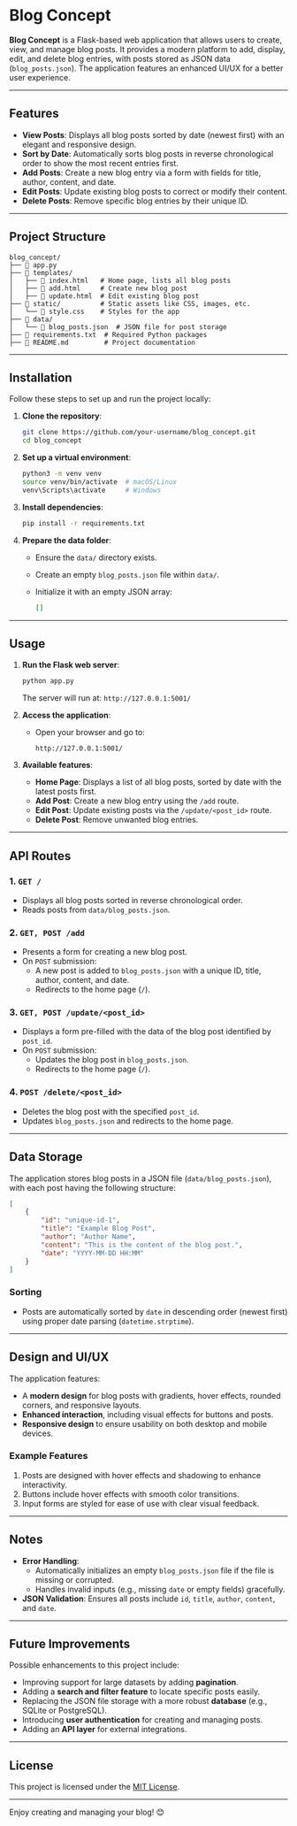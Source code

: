 # Blog Concept

**Blog Concept** is a Flask-based web application that allows users to create, view, and manage blog posts. It provides a modern platform to add, display, edit, and delete blog entries, with posts stored as JSON data (`blog_posts.json`). The application features an enhanced UI/UX for a better user experience.

---

## Features

- **View Posts**: Displays all blog posts sorted by date (newest first) with an elegant and responsive design.
- **Sort by Date**: Automatically sorts blog posts in reverse chronological order to show the most recent entries first.
- **Add Posts**: Create a new blog entry via a form with fields for title, author, content, and date.
- **Edit Posts**: Update existing blog posts to correct or modify their content.
- **Delete Posts**: Remove specific blog entries by their unique ID.

---

## Project Structure

```plaintext
blog_concept/
├── 📄 app.py
├── 📂 templates/
│   ├── 📄 index.html   # Home page, lists all blog posts
│   ├── 📄 add.html     # Create new blog post
│   ├── 📄 update.html  # Edit existing blog post
├── 📂 static/          # Static assets like CSS, images, etc.
│   └── 📄 style.css    # Styles for the app
├── 📂 data/
│   └── 📄 blog_posts.json  # JSON file for post storage
├── 📄 requirements.txt  # Required Python packages
├── 📄 README.md         # Project documentation
```

---

## Installation

Follow these steps to set up and run the project locally:

1. **Clone the repository**:

   ```bash
   git clone https://github.com/your-username/blog_concept.git
   cd blog_concept
   ```

2. **Set up a virtual environment**:

   ```bash
   python3 -m venv venv
   source venv/bin/activate  # macOS/Linux
   venv\Scripts\activate     # Windows
   ```

3. **Install dependencies**:

   ```bash
   pip install -r requirements.txt
   ```

4. **Prepare the data folder**:

   - Ensure the `data/` directory exists.
   - Create an empty `blog_posts.json` file within `data/`.
   - Initialize it with an empty JSON array:

     ```json
     []
     ```

---

## Usage

1. **Run the Flask web server**:

   ```bash
   python app.py
   ```

   The server will run at: `http://127.0.0.1:5001/`

2. **Access the application**:
   - Open your browser and go to:
     ```
     http://127.0.0.1:5001/
     ```

3. **Available features**:
   - **Home Page**: Displays a list of all blog posts, sorted by date with the latest posts first.
   - **Add Post**: Create a new blog entry using the `/add` route.
   - **Edit Post**: Update existing posts via the `/update/<post_id>` route.
   - **Delete Post**: Remove unwanted blog entries.

---

## API Routes

### 1. **`GET /`**

- Displays all blog posts sorted in reverse chronological order.
- Reads posts from `data/blog_posts.json`.

### 2. **`GET, POST /add`**

- Presents a form for creating a new blog post.
- On `POST` submission:
  - A new post is added to `blog_posts.json` with a unique ID, title, author, content, and date.
  - Redirects to the home page (`/`).

### 3. **`GET, POST /update/<post_id>`**

- Displays a form pre-filled with the data of the blog post identified by `post_id`.
- On `POST` submission:
  - Updates the blog post in `blog_posts.json`.
  - Redirects to the home page (`/`).

### 4. **`POST /delete/<post_id>`**

- Deletes the blog post with the specified `post_id`.
- Updates `blog_posts.json` and redirects to the home page.

---

## Data Storage

The application stores blog posts in a JSON file (`data/blog_posts.json`), with each post having the following structure:

```json
[
    {
        "id": "unique-id-1",
        "title": "Example Blog Post",
        "author": "Author Name",
        "content": "This is the content of the blog post.",
        "date": "YYYY-MM-DD HH:MM"
    }
]
```

### Sorting
- Posts are automatically sorted by `date` in descending order (newest first) using proper date parsing (`datetime.strptime`).

---

## Design and UI/UX

The application features:
- A **modern design** for blog posts with gradients, hover effects, rounded corners, and responsive layouts.
- **Enhanced interaction**, including visual effects for buttons and posts.
- **Responsive design** to ensure usability on both desktop and mobile devices.

### Example Features
1. Posts are designed with hover effects and shadowing to enhance interactivity.
2. Buttons include hover effects with smooth color transitions.
3. Input forms are styled for ease of use with clear visual feedback.

---

## Notes

- **Error Handling**:
  - Automatically initializes an empty `blog_posts.json` file if the file is missing or corrupted.
  - Handles invalid inputs (e.g., missing `date` or empty fields) gracefully.
- **JSON Validation**: Ensures all posts include `id`, `title`, `author`, `content`, and `date`.

---

## Future Improvements

Possible enhancements to this project include:
- Improving support for large datasets by adding **pagination**.
- Adding a **search and filter feature** to locate specific posts easily.
- Replacing the JSON file storage with a more robust **database** (e.g., SQLite or PostgreSQL).
- Introducing **user authentication** for creating and managing posts.
- Adding an **API layer** for external integrations.

---

## License

This project is licensed under the [MIT License](LICENSE).

---

Enjoy creating and managing your blog! 😊